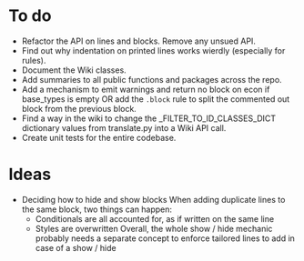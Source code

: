 # To do
* Refactor the API on lines and blocks. Remove any unsued API.
* Find out why indentation on printed lines works wierdly (especially for rules).
* Document the Wiki classes.
* Add summaries to all public functions and packages across the repo.
* Add a mechanism to emit warnings and return no block on econ if base_types is empty OR add the `.block` rule to split the commented out block from the previous block.
* Find a way in the wiki to change the _FILTER_TO_ID_CLASSES_DICT dictionary values from translate.py into a Wiki API call.
* Create unit tests for the entire codebase.

# Ideas
* Deciding how to hide and show blocks
    When adding duplicate lines to the same block, two things can happen:
    - Conditionals are all accounted for, as if written on the same line
    - Styles are overwritten
    Overall, the whole show / hide mechanic probably needs a separate concept to enforce tailored lines to add in case of a show / hide